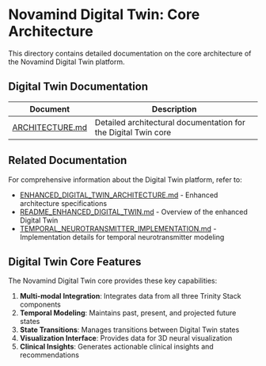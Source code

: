 # Novamind Digital Twin: Core Architecture

This directory contains detailed documentation on the core architecture of the Novamind Digital Twin platform.

## Digital Twin Documentation

| Document | Description |
|----------|-------------|
| [ARCHITECTURE.md](./ARCHITECTURE.md) | Detailed architectural documentation for the Digital Twin core |

## Related Documentation

For comprehensive information about the Digital Twin platform, refer to:

- [ENHANCED_DIGITAL_TWIN_ARCHITECTURE.md](../ENHANCED_DIGITAL_TWIN_ARCHITECTURE.md) - Enhanced architecture specifications
- [README_ENHANCED_DIGITAL_TWIN.md](../README_ENHANCED_DIGITAL_TWIN.md) - Overview of the enhanced Digital Twin
- [TEMPORAL_NEUROTRANSMITTER_IMPLEMENTATION.md](../TEMPORAL_NEUROTRANSMITTER_IMPLEMENTATION.md) - Implementation details for temporal neurotransmitter modeling

## Digital Twin Core Features

The Novamind Digital Twin core provides these key capabilities:

1. **Multi-modal Integration**: Integrates data from all three Trinity Stack components
2. **Temporal Modeling**: Maintains past, present, and projected future states
3. **State Transitions**: Manages transitions between Digital Twin states
4. **Visualization Interface**: Provides data for 3D neural visualization
5. **Clinical Insights**: Generates actionable clinical insights and recommendations